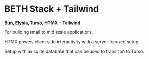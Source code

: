 # BETH Stack + Tailwind

**Bun, Elysia, Turso, HTMX + Tailwind**

For building small to mid scale applications.

HTMX powers client side interactivity with a server focused setup.

Setup with an sqlite database that can be used to transition to Turso.
